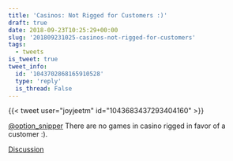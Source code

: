 ```yaml
---
title: 'Casinos: Not Rigged for Customers :)'
draft: true
date: 2018-09-23T10:25:29+00:00
slug: '201809231025-casinos-not-rigged-for-customers'
tags:
  - tweets
is_tweet: true
tweet_info:
  id: '1043702868165910528'
  type: 'reply'
  is_thread: False
---
```




{{< tweet user="joyjeetm" id="1043683437293404160" >}}

[@option_snipper](https://x.com/option_snipper) There are no games in casino rigged in favor of a customer :).

[Discussion](https://x.com/sytelus/status/1043702868165910528)
